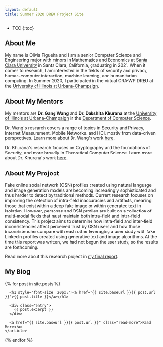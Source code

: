 ```yaml
---
layout: default
title: Summer 2020 DREU Project Site
---
```


* TOC
{:toc}

## About Me

My name is Olivia Figueira and I am a senior Computer Science and Engineering major with minors in Mathematics and Economics at [Santa Clara University](https://www.scu.edu/) in Santa Clara, California, graduating in 2021. When it comes to research, I am interested in the fields of security and privacy, human-computer interaction, machine learning, and humanitarian computing. In Summer 2020, I participated in the virtual CRA-WP DREU at the [University of Illinois at Urbana-Champaign](https://illinois.edu/).

## About My Mentors

My mentors are **Dr. Gang Wang** and **Dr. Dakshita Khurana** at the [University of Illinois at Urbana-Champaign](https://illinois.edu/) in the [Department of Computer Science](https://cs.illinois.edu/). 

Dr. Wang's research covers a range of topics in Security and Privacy, Internet Measurement, Mobile Networks, and HCI, mostly from data-driven perspectives. Learn more about Dr. Wang's work [here](https://gangw.cs.illinois.edu/).

Dr. Khurana's research focuses on Cryptography and the foundations of Security, and more broadly in Theoretical Computer Science. Learn more about Dr. Khurana's work [here](https://www.dakshitakhurana.com/).

## About My Project

Fake online social network (OSN) profiles created using natural language and image generation models are becoming increasingly sophisticated and thus harder to detect by traditional methods. Current research focuses on improving the detection of intra-field inaccuracies and artifacts, meaning those that exist within a deep fake image or within generated text in isolation. However, personas and OSN profiles are built on a collection of multi-modal fields that must maintain both intra-field and inter-field consistency. This project aims to determine how intra-field and inter-field inconsistencies affect perceived trust by OSN users and how those inconsistencies compare with each other leveraging a user study with fake LinkedIn profiles created using generative text and image algorithms. At the time this report was written, we had not begun the user study, so the results are forthcoming.

Read more about this research project in [my final report](files/DREU_2020_Final_Report.pdf).

## My Blog

<!-- Visit this page to check out my [blog](blog.html) where I post weekly updates during my DREU experience. -->

<div class="posts">
  {% for post in site.posts %}
    <article class="post">

      <h1 style="font-size: 20px;"><a href="{{ site.baseurl }}{{ post.url }}">{{ post.title }}</a></h1>

      <div class="entry">
        {{ post.excerpt }}
      </div>

      <a href="{{ site.baseurl }}{{ post.url }}" class="read-more">Read More</a>
    </article>
  {% endfor %}
</div>
